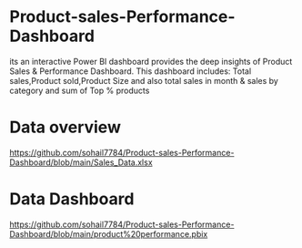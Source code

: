# Product-sales-Performance-Dashboard
its an interactive Power BI dashboard provides the deep insights of Product Sales & Performance Dashboard. This dashboard includes: Total sales,Product sold,Product Size
and also total sales in month & sales by category and sum of Top % products
# Data overview
https://github.com/sohail7784/Product-sales-Performance-Dashboard/blob/main/Sales_Data.xlsx
# Data Dashboard
https://github.com/sohail7784/Product-sales-Performance-Dashboard/blob/main/product%20performance.pbix

